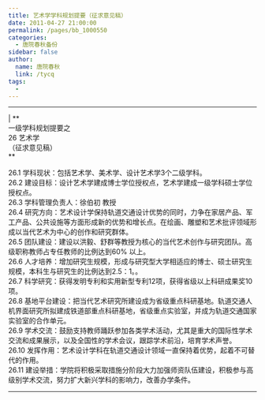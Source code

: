 ```yaml
---
title: 艺术学学科规划提要（征求意见稿）
date: 2011-04-27 21:00:00
permalink: /pages/bb_1000550
categories: 
  - 唐院春秋备份
sidebar: false
author: 
  name: 唐院春秋
  link: /tycq
tags: 
  - 
---
```


* * *

  
|  **  
一级学科规划提要之  
26 艺术学  
（征求意见稿）  
**  
  
26.1 学科现状：包括艺术学、美术学、设计艺术学3个二级学科。  
26.2 建设目标：设计艺术学建成博士学位授权点，艺术学建成一级学科硕士学位授权点。  
26.3 学科管理负责人：徐伯初 教授  
26.4
研究方向：艺术设计学保持轨道交通设计优势的同时，力争在家居产品、军工产品、公共设施等方面形成新的优势和增长点。在绘画、雕塑和艺术批评领域形成以当代艺术为中心的创作和研究群体。  
26.5 团队建设：建设以洪毅、舒群等教授为核心的当代艺术创作与研究团队。高级职称教师占专任教师的比例达到60% 以上。  
26.6 人才培养：增加研究生规模，形成与研究型大学相适应的博士、硕士研究生规模，本科生与研究生的比例达到2.5：1。。  
26.7 科学研究：获得发明专利和实用新型专利12项，获得省级以上科研成果奖10项。  
26.8
基地平台建设：把当代艺术研究所建设成为省级重点科研基地。轨道交通人机界面研究所拟建成铁道部重点科研基地，省级重点实验室，并成为轨道交通国家实验室的合作单元。  
26.9 学术交流：鼓励支持教师踊跃参加各类学术活动，尤其是重大的国际性学术交流和成果展示，以及全国性的学术会议，跟踪学术前沿，培育学术声誉。  
26.10 发挥作用：艺术设计学科在轨道交通设计领域一直保持着优势，起着不可替代的作用。  
26.11 建设举措：学院将积极采取措施分阶段大力加强师资队伍建设，积极参与高级别学术交流，努力扩大新兴学科的影响力，改善办学条件。  
  
  
---